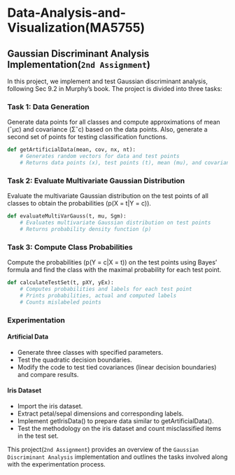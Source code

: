 # Data-Analysis-and-Visualization(MA5755)

## Gaussian Discriminant Analysis Implementation(**`2nd Assignment`**)

In this project, we implement and test Gaussian discriminant analysis, following Sec 9.2 in Murphy’s book. The project is divided into three tasks:

### Task 1: Data Generation
Generate data points for all classes and compute approximations of mean (ˆµc) and covariance (Σˆc) based on the data points. Also, generate a second set of points for testing classification functions.
```python
def getArtificialData(mean, cov, nx, nt):
    # Generates random vectors for data and test points
    # Returns data points (x), test points (t), mean (mu), and covariance matrix (Sgm)
```

### Task 2: Evaluate Multivariate Gaussian Distribution
Evaluate the multivariate Gaussian distribution on the test points of all classes to obtain the probabilities \(p(X = t|Y = c)\).
```python
def evaluateMultiVarGauss(t, mu, Sgm):
    # Evaluates multivariate Gaussian distribution on test points
    # Returns probability density function (p)
```

### Task 3: Compute Class Probabilities
Compute the probabilities \(p(Y = c|X = t)\) on the test points using Bayes’ formula and find the class with the maximal probability for each test point.
```python
def calculateTestSet(t, pXY, yEx):
    # Computes probabilities and labels for each test point
    # Prints probabilities, actual and computed labels
    # Counts mislabeled points
```

### Experimentation
#### Artificial Data
- Generate three classes with specified parameters.
- Test the quadratic decision boundaries.
- Modify the code to test tied covariances (linear decision boundaries) and compare results.

#### Iris Dataset
- Import the iris dataset.
- Extract petal/sepal dimensions and corresponding labels.
- Implement getIrisData() to prepare data similar to getArtificialData().
- Test the methodology on the iris dataset and count misclassified items in the test set.

This project(`2nd Assignment`) provides an overview of the `Gaussian Discriminant Analysis` implementation and outlines the tasks involved along with the experimentation process.
